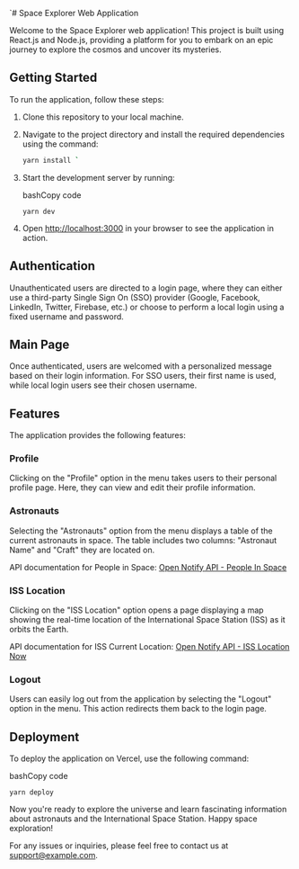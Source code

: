 `# Space Explorer Web Application

Welcome to the Space Explorer web application! This project is built using React.js and Node.js, providing a platform for you to embark on an epic journey to explore the cosmos and uncover its mysteries.

## Getting Started

To run the application, follow these steps:

1. Clone this repository to your local machine.
2. Navigate to the project directory and install the required dependencies using the command:

   ```bash
   yarn install `

   ```

3. Start the development server by running:

   bashCopy code

   `yarn dev`

4. Open [http://localhost:3000](http://localhost:3000/) in your browser to see the application in action.

## Authentication

Unauthenticated users are directed to a login page, where they can either use a third-party Single Sign On (SSO) provider (Google, Facebook, LinkedIn, Twitter, Firebase, etc.) or choose to perform a local login using a fixed username and password.

## Main Page

Once authenticated, users are welcomed with a personalized message based on their login information. For SSO users, their first name is used, while local login users see their chosen username.

## Features

The application provides the following features:

### Profile

Clicking on the "Profile" option in the menu takes users to their personal profile page. Here, they can view and edit their profile information.

### Astronauts

Selecting the "Astronauts" option from the menu displays a table of the current astronauts in space. The table includes two columns: "Astronaut Name" and "Craft" they are located on.

API documentation for People in Space: [Open Notify API - People In Space](http://open-notify.org/Open-Notify-API/People-In-Space)

### ISS Location

Clicking on the "ISS Location" option opens a page displaying a map showing the real-time location of the International Space Station (ISS) as it orbits the Earth.

API documentation for ISS Current Location: [Open Notify API - ISS Location Now](http://open-notify.org/Open-Notify-API/ISS-Location-Now/)

### Logout

Users can easily log out from the application by selecting the "Logout" option in the menu. This action redirects them back to the login page.

## Deployment

To deploy the application on Vercel, use the following command:

bashCopy code

`yarn deploy`

Now you're ready to explore the universe and learn fascinating information about astronauts and the International Space Station. Happy space exploration!

For any issues or inquiries, please feel free to contact us at <support@example.com>.
